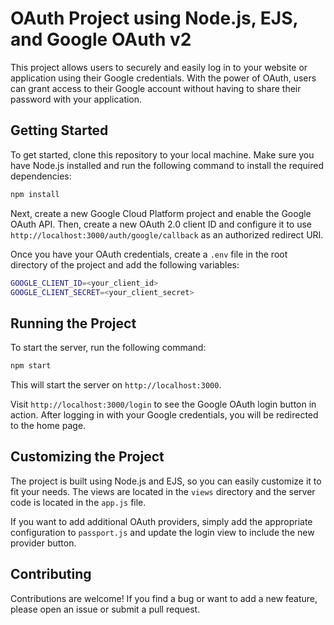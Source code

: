 # OAuth Project using Node.js, EJS, and Google OAuth v2

This project allows users to securely and easily log in to your website or application using their Google credentials. With the power of OAuth, users can grant access to their Google account without having to share their password with your application.

## Getting Started

To get started, clone this repository to your local machine. Make sure you have Node.js installed and run the following command to install the required dependencies:

```bash
npm install
```

Next, create a new Google Cloud Platform project and enable the Google OAuth API. Then, create a new OAuth 2.0 client ID and configure it to use `http://localhost:3000/auth/google/callback` as an authorized redirect URI.

Once you have your OAuth credentials, create a `.env` file in the root directory of the project and add the following variables:

```bash
GOOGLE_CLIENT_ID=<your_client_id>
GOOGLE_CLIENT_SECRET=<your_client_secret>
```

## Running the Project

To start the server, run the following command:

```bash
npm start
```

This will start the server on `http://localhost:3000`.

Visit `http://localhost:3000/login` to see the Google OAuth login button in action. After logging in with your Google credentials, you will be redirected to the home page.

## Customizing the Project

The project is built using Node.js and EJS, so you can easily customize it to fit your needs. The views are located in the `views` directory and the server code is located in the `app.js` file.

If you want to add additional OAuth providers, simply add the appropriate configuration to `passport.js` and update the login view to include the new provider button.

## Contributing

Contributions are welcome! If you find a bug or want to add a new feature, please open an issue or submit a pull request.

